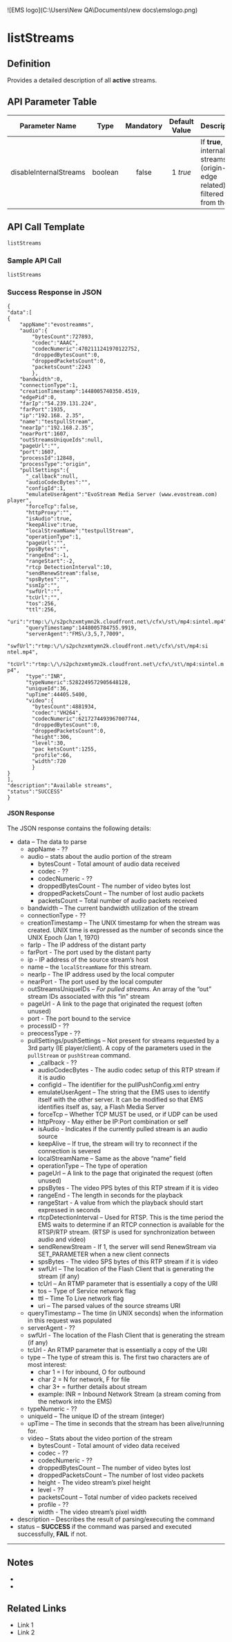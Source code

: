 ![EMS logo](C:\Users\New QA\Documents\new docs\emslogo.png)



# listStreams



## Definition

Provides a detailed description of all **active** streams.





## API Parameter Table

|   **Parameter Name**   |  Type   | Mandatory | **Default Value** | Description                              |
| :--------------------: | :-----: | :-------: | :---------------: | ---------------------------------------- |
| disableInternalStreams | boolean |   false   |     1 *true*      | If **true**, internal streams (origin-edge related) are filtered out from the list |

## API Call Template

``` 
listStreams
```



### Sample API Call

``` 
listStreams
```



### Success Response in JSON

``` 
{
"data":[
{
    "appName":"evostreamms",
    "audio":{
        "bytesCount":727893,
        "codec":"AAAC",
        "codecNumeric":4702111241970122752,
        "droppedBytesCount":0,
        "droppedPacketsCount":0,
        "packetsCount":2243
        },
    "bandwidth":0,
    "connectionType":1,
    "creationTimestamp":1448005740350.4519,
    "edgePid":0,
    "farIp":"54.239.131.224",
    "farPort":1935,
    "ip":"192.168. 2.35",
    "name":"testpullStream",
    "nearIp":"192.168.2.35",
    "nearPort":1607,
    "outStreamsUniqueIds":null,
    "pageUrl":"",
    "port":1607,
    "processId":12848,
    "processType":"origin",
    "pullSettings":{
      "_callback":null,
      "audioCodecBytes":"",
      "configId":1,
      "emulateUserAgent":"EvoStream Media Server (www.evostream.com) player",
      "forceTcp":false,
      "httpProxy":"",
      "isAudio":true,
      "keepAlive":true,
      "localStreamName":"testpullStream",
      "operationType":1,
      "pageUrl":"",
      "ppsBytes":"",
      "rangeEnd":-1,
      "rangeStart":-2,
      "rtcp DetectionInterval":10,
      "sendRenewStream":false,
      "spsBytes":"",
      "ssmIp":"",
      "swfUrl":"",
      "tcUrl":"",
      "tos":256,
      "ttl":256,
      "uri":"rtmp:\/\/s2pchzxmtymn2k.cloudfront.net\/cfx\/st\/mp4:sintel.mp4"},
      "queryTimestamp":1448005784755.9919,
      "serverAgent":"FMS\/3,5,7,7009",
      "swfUrl":"rtmp:\/\/s2pchzxmtymn2k.cloudfront.net\/cfx\/st\/mp4:si ntel.mp4",
      "tcUrl":"rtmp:\/\/s2pchzxmtymn2k.cloudfront.net\/cfx\/st\/mp4:sintel.m p4",
      "type":"INR",
      "typeNumeric":5282249572905648128,
      "uniqueId":36,
      "upTime":44405.5400,
      "video":{
        "bytesCount":4881934,
        "codec":"VH264",
        "codecNumeric":6217274493967007744,
        "droppedBytesCount":0,
        "droppedPacketsCount":0,
        "height":306,
        "level":30,
        "pac ketsCount":1255,
        "profile":66,
        "width":720
        }
}
],
"description":"Available streams",
"status":"SUCCESS"
}
```



#### JSON Response

The JSON response contains the following details:

- data – The data to parse
  - appName - ??
  - audio – stats about the audio portion of the stream
    - bytesCount - Total amount of audio data received
    - codec - ??
    - codecNumeric - ??
    - droppedBytesCount - The number of video bytes lost
    - droppedPacketsCount – The number of lost audio packets
    - packetsCount – Total number of audio packets received
  - bandwidth – The current bandwidth utilization of the stream
  - connectionType - ??
  - creationTimestamp – The UNIX timestamp for when the stream was created. UNIX time is expressed as the number of seconds since the UNIX Epoch (Jan 1, 1970)
  - farIp - The IP address of the distant party
  - farPort - The port used by the distant party
  - ip - IP address of the source stream’s host
  - name – the `localStreamName` for this stream.
  - nearIp - The IP address used by the local computer
  - nearPort - The port used by the local computer
  - outStreamsUniqueIDs – *For pulled streams*. An array of the “out” stream IDs associated with this “in” stream
  - pageUrl - A link to the page that originated the request (often unused)
  - port - The port bound to the service
  - processID - ??
  - preocessType - ??
  - pullSettings/pushSettings – Not present for streams requested by a 3rd party (IE player/client). A copy of the parameters used in the `pullStream` or `pushStream` command.
    - _callback - ??
    - audioCodecBytes - The audio codec setup of this RTP stream if it is audio
    - configId – The identifier for the pullPushConfig.xml entry
    - emulateUserAgent – The string that the EMS uses to identify itself with the other server. It can be modified so that EMS identifies itself as, say, a Flash Media Server
    - forceTcp – Whether TCP MUST be used, or if UDP can be used
    - httpProxy - May either be IP:Port combination or self
    - isAudio - Indicates if the currently pulled stream is an audio source
    - keepAlive – If true, the stream will try to reconnect if the connection is severed
    - localStreamName – Same as the above “name” field
    - operationType – The type of operation
    - pageUrl – A link to the page that originated the request (often unused)
    - ppsBytes - The video PPS bytes of this RTP stream if it is video
    - rangeEnd - The length in seconds for the playback
    - rangeStart - A value from which the playback should start expressed in seconds
    - rtcpDetectionInterval – Used for RTSP. This is the time period the EMS waits to determine if an RTCP connection is available for the RTSP/RTP stream. (RTSP is used for synchronization between audio and video)
    - sendRenewStream - If 1, the server will send RenewStream via SET_PARAMETER when a new client connects
    - spsBytes - The video SPS bytes of this RTP stream if it is video
    - swfUrl – The location of the Flash Client that is generating the stream (if any)
    - tcUrl – An RTMP parameter that is essentially a copy of the URI
    - tos – Type of Service network flag
    - ttl – Time To Live network flag
    - uri – The parsed values of the source streams URI
  - queryTimestamp – The time (in UNIX seconds) when the information in this request was populated
  - serverAgent - ??
  - swfUrl - The location of the Flash Client that is generating the stream (if any)
  - tcUrl - An RTMP parameter that is essentially a copy of the URI
  - type – The type of stream this is. The first two characters are of most interest:
    - char 1 = I for inbound, O for outbound
    - char 2 = N for network, F for file
    - char 3+ = further details about stream
    - example: INR = Inbound Network Stream (a stream coming from the network into the EMS)
  - typeNumeric - ??
  - uniqueId – The unique ID of the stream (integer)
  - upTime – The time in seconds that the stream has been alive/running for.
  - video – Stats about the video portion of the stream
    - bytesCount - Total amount of video data received
    - codec - ??
    - codecNumeric - ??
    - droppedBytesCount – The number of video bytes lost
    - droppedPacketsCount – The number of lost video packets
    - height - The video stream’s pixel height
    - level - ??
    - packetsCount – Total number of video packets received
    - profile - ??
    - width - The video stream’s pixel width
- description – Describes the result of parsing/executing the command
- status – **SUCCESS** if the command was parsed and executed successfully, **FAIL** if not.

------

## Notes

- ​
- ​



## Related Links

- Link 1
- Link 2